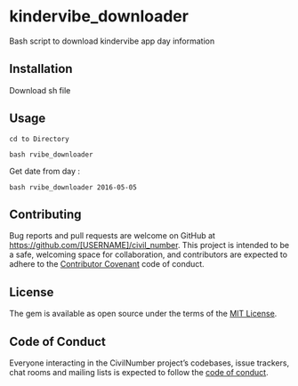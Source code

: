 # kindervibe_downloader

Bash script to download kindervibe app day information

## Installation

Download sh file

## Usage
`cd to Directory`

`bash rvibe_downloader`

Get date from day :

`bash rvibe_downloader 2016-05-05`

## Contributing

Bug reports and pull requests are welcome on GitHub at https://github.com/[USERNAME]/civil_number. This project is intended to be a safe, welcoming space for collaboration, and contributors are expected to adhere to the [Contributor Covenant](http://contributor-covenant.org) code of conduct.

## License

The gem is available as open source under the terms of the [MIT License](http://opensource.org/licenses/MIT).

## Code of Conduct

Everyone interacting in the CivilNumber project’s codebases, issue trackers, chat rooms and mailing lists is expected to follow the [code of conduct](https://github.com/[USERNAME]/civil_number/blob/master/CODE_OF_CONDUCT.md).
